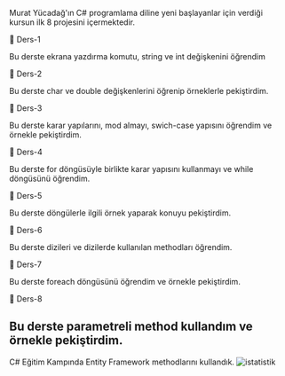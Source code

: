 Murat Yücadağ'ın C# programlama diline yeni başlayanlar için verdiği kursun ilk 8 projesini içermektedir.


📍 Ders-1

Bu derste ekrana yazdırma komutu, string ve int değişkenini öğrendim

📍 Ders-2

Bu derste char ve double değişkenlerini öğrenip örneklerle pekiştirdim.

📍 Ders-3

Bu derste karar yapılarını, mod almayı, swich-case yapısını öğrendim ve örnekle pekiştirdim.

📍 Ders-4  

Bu derste for döngüsüyle birlikte karar yapısını kullanmayı ve while döngüsünü öğrendim.

📍 Ders-5

Bu derste döngülerle ilgili örnek yaparak konuyu pekiştirdim.

📍 Ders-6

Bu derste dizileri ve dizilerde kullanılan methodları öğrendim. 

📍 Ders-7

Bu derste foreach döngüsünü öğrendim ve örnekle pekiştirdim.

📍 Ders-8

Bu derste parametreli method kullandım ve örnekle pekiştirdim.
-------------------------------------------------------------
C# Eğitim Kampında Entity Framework methodlarını kullandık.
![istatistik](https://github.com/user-attachments/assets/64562471-66bf-4bda-b33d-d06f298e826e)


